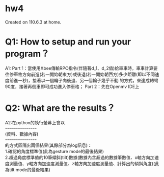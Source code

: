 # hw4
Created on 110.6.3 at home.

# Q1: How to setup and run your program？
A1: 
Part 1：當使用Xbee傳輸RPC指令(伴隨著d_1、d_2值)給車車時，車車計算要往停車格方向前進(若一開始朝東方)或後退(若一開始朝西方)多少距離(即以不同速度前進一秒)，接著以一個輪子向後退、另一個輪子幾乎不動
的方式，來達成轉彎90度，接著再倒車即可成功進入停車格；
Part 2：先在Openmv IDE上

# Q2: What are the results？
A2:在python的執行螢幕上會以  
\----------------  
(資料、數據內容)  
\----------------  
的方式區隔出兩個結果(其餘部分為log訊息)：  
1.確認的角度標準值(此為gesture mode的最後結果)  
2.超過角度標準值的10筆傾斜(tilt)數據(數據內含超過的數據筆數值、x軸方向加速度測量值、y軸方向加速度測量值、z軸方向加速度測量值、計算出的傾斜角度)(此為tilt mode的最後結果)  
